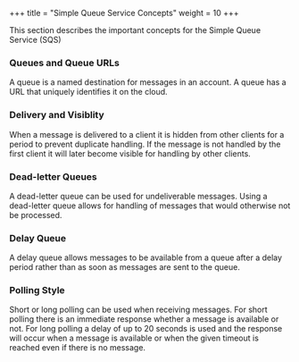 +++
title = "Simple Queue Service Concepts"
weight = 10
+++

This section describes the important concepts for the Simple Queue Service (SQS)

### Queues and Queue URLs

A queue is a named destination for messages in an account. A queue has a URL that uniquely identifies it on the cloud.

### Delivery and Visiblity

When a message is delivered to a client it is hidden from other clients for a period to prevent duplicate handling. If the message is not handled by the first client it will later become visible for handling by other clients.

### Dead-letter Queues

A dead-letter queue can be used for undeliverable messages. Using a dead-letter queue allows for handling of messages that would otherwise not be processed.

### Delay Queue

A delay queue allows messages to be available from a queue after a delay period rather than as soon as messages are sent to the queue.

### Polling Style

Short or long polling can be used when receiving messages. For short polling there is an immediate response whether a message is available or not. For long polling a delay of up to 20 seconds is used and the response will occur when a message is available or when the given timeout is reached even if there is no message.
